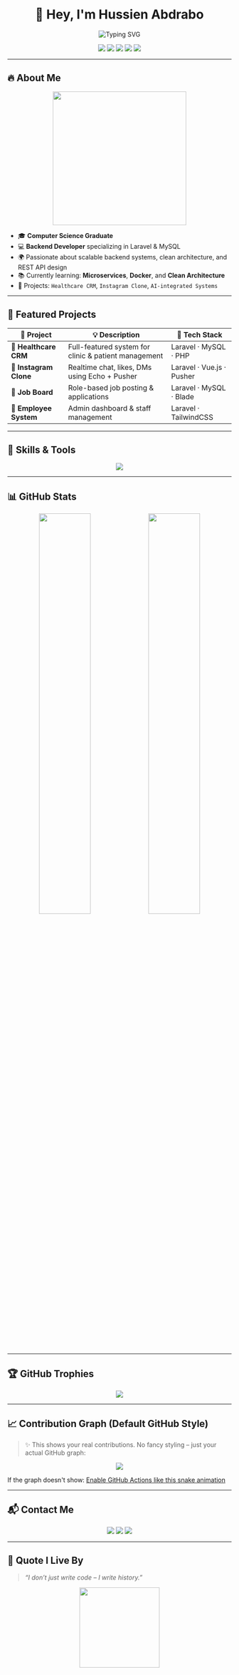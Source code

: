 <!-- SEO Meta Tags (ignored by GitHub but useful on portfolio sites) -->
<meta property="og:title" content="Hussien Abdrabo – Laravel Backend Developer Portfolio" />
<meta property="og:description" content="Computer Science Graduate & Laravel Backend Developer. Passionate about scalable, clean code in real-world applications." />
<meta property="og:image" content="https://avatars.githubusercontent.com/u/YOUR-ID-HERE" />
<meta property="og:url" content="https://fancy-torte-adcdde.netlify.app/" />
<meta name="twitter:card" content="summary_large_image" />

<h1 align="center">👋 Hey, I'm Hussien Abdrabo</h1>

<p align="center">
  <img src="https://readme-typing-svg.demolab.com/?lines=Laravel%20Backend%20Developer;Computer%20Science%20Graduate;REST%20API%20Designer;Real-world%20App%20Builder;Let’s%20Build%20Together!&font=Fira%20Code&center=true&width=440&height=45&color=4FC08D&vCenter=true&size=22&pause=1000" alt="Typing SVG" />
</p>

<p align="center">
  <a href="https://www.linkedin.com/in/al-hussien-abdorabbo-7048b4316/"><img src="https://img.shields.io/badge/LinkedIn-blue?logo=linkedin&style=flat-square"></a>
  <a href="https://fancy-torte-adcdde.netlify.app/"><img src="https://img.shields.io/badge/Portfolio-Netlify-green?style=flat-square&logo=netlify"></a>
  <img src="https://komarev.com/ghpvc/?username=Hussien-abdorabo&color=blue"/>
  <img src="https://img.shields.io/github/followers/Hussien-abdorabo?style=social"/>
  <img src="https://img.shields.io/github/stars/Hussien-abdorabo?style=social"/>
</p>

---

## 🔥 About Me

<p align="center">
  <img src="https://media.giphy.com/media/f3iwJFOVOwuy7K6FFw/giphy.gif" width="300" />
</p>

- 🎓 **Computer Science Graduate**
- 💻 **Backend Developer** specializing in Laravel & MySQL
- 🌍 Passionate about scalable backend systems, clean architecture, and REST API design
- 📚 Currently learning: **Microservices**, **Docker**, and **Clean Architecture**
- 🚀 Projects: `Healthcare CRM`, `Instagram Clone`, `AI-integrated Systems`

---

## 🚀 Featured Projects

| 🚀 Project | 💡 Description | 🧰 Tech Stack |
|-----------|----------------|--------------|
| 🏥 **Healthcare CRM** | Full-featured system for clinic & patient management | Laravel · MySQL · PHP |
| 📸 **Instagram Clone** | Realtime chat, likes, DMs using Echo + Pusher | Laravel · Vue.js · Pusher |
| 💼 **Job Board** | Role-based job posting & applications | Laravel · MySQL · Blade |
| 👔 **Employee System** | Admin dashboard & staff management | Laravel · TailwindCSS |

---

## 🧰 Skills & Tools

<p align="center">
  <img src="https://skillicons.dev/icons?i=php,laravel,mysql,js,vue,git,linux,postman,docker" />
</p>

---

## 📊 GitHub Stats

<p align="center">
  <img src="https://github-readme-stats.vercel.app/api?username=Hussien-abdorabo&show_icons=true&theme=tokyonight&count_private=true" width="48%" />
  <img src="https://github-readme-stats.vercel.app/api/top-langs/?username=Hussien-abdorabo&layout=compact&theme=tokyonight" width="48%" />
</p>

---

## 🏆 GitHub Trophies

<p align="center">
  <img src="https://github-profile-trophy.vercel.app/?username=Hussien-abdorabo&theme=darkhub&no-frame=true&row=1&column=8" />
</p>

---

## 📈 Contribution Graph (Default GitHub Style)

> ✨ This shows your real contributions. No fancy styling – just your actual GitHub graph:

<p align="center">
  <img src="https://raw.githubusercontent.com/Hussien-abdorabo/Hussien-abdorabo/output/github-contribution-grid-snake.svg" />
</p>

If the graph doesn't show: [Enable GitHub Actions like this snake animation](https://github.com/Platane/snk)

---

## 📬 Contact Me

<p align="center">
  <a href="mailto:hussienabdoraboo@gmail.com"><img src="https://img.shields.io/badge/Gmail-hussienabdoraboo@gmail.com-red?style=flat-square&logo=gmail&logoColor=white" /></a>
  <a href="https://www.linkedin.com/in/al-hussien-abdorabbo-7048b4316/"><img src="https://img.shields.io/badge/LinkedIn-Connect-blue?style=flat-square&logo=linkedin" /></a>
  <a href="https://fancy-torte-adcdde.netlify.app/"><img src="https://img.shields.io/badge/-Portfolio-black?style=flat-square&logo=netlify" /></a>
</p>

---

## 🧠 Quote I Live By

> _“I don’t just write code – I write history.”_

<p align="center">
  <img src="https://media.giphy.com/media/xT1XGzYGkUjYdqZUkM/giphy.gif" width="180" />
</p>

